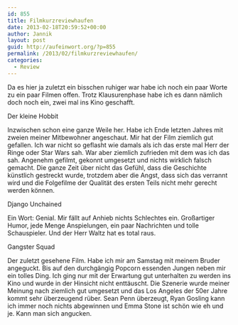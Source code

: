 ```yaml
---
id: 855
title: Filmkurzreviewhaufen
date: 2013-02-18T20:59:52+00:00
author: Jannik
layout: post
guid: http://aufeinwort.org/?p=855
permalink: /2013/02/filmkurzreviewhaufen/
categories:
  - Review
---
```

Da es hier ja zuletzt ein bisschen ruhiger war habe ich noch ein paar Worte zu ein paar Filmen offen. Trotz Klausurenphase habe ich es dann nämlich doch noch ein, zwei mal ins Kino geschafft.

Der kleine Hobbit
  
Inzwischen schon eine ganze Weile her. Habe ich Ende letzten Jahres mit zweien meiner Mitbewohner angeschaut. Mir hat der Film ziemlich gut gefallen. Ich war nicht so geflasht wie damals als ich das erste mal Herr der Ringe oder Star Wars sah. War aber ziemlich zufrieden mit dem was ich das sah. Angenehm gefilmt, gekonnt umgesetzt und nichts wirklich falsch gemacht. Die ganze Zeit über nicht das Gefühl, dass die Geschichte künstlich gestreckt wurde, trotzdem aber die Angst, dass sich das verrannt wird und die Folgefilme der Qualität des ersten Teils nicht mehr gerecht werden können.

Django Unchained
  
Ein Wort: Genial. Mir fällt auf Anhieb nichts Schlechtes ein. Großartiger Humor, jede Menge Anspielungen, ein paar Nachrichten und tolle Schauspieler. Und der Herr Waltz hat es total raus.

Gangster Squad
  
Der zuletzt gesehene Film. Habe ich mir am Samstag mit meinem Bruder angeguckt. Bis auf den durchgängig Popcorn essenden Jungen neben mir ein tolles Ding. Ich ging nur mit der Erwartung gut unterhalten zu werden ins Kino und wurde in der Hinsicht nicht enttäuscht. Die Szenerie wurde meiner Meinung nach ziemlich gut umgesetzt und das Los Angeles der 50er Jahre kommt sehr überzeugend rüber. Sean Penn überzeugt, Ryan Gosling kann ich immer noch nichts abgewinnen und Emma Stone ist schön wie eh und je. Kann man sich angucken.
